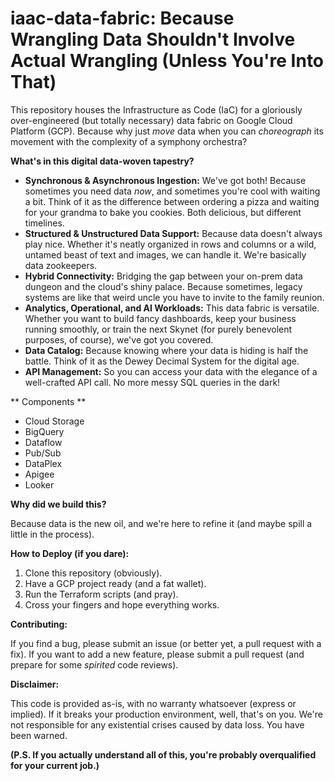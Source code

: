 # iaac-data-fabric: Because Wrangling Data Shouldn't Involve Actual Wrangling (Unless You're Into That)

This repository houses the Infrastructure as Code (IaC) for a gloriously over-engineered (but totally necessary) data fabric on Google Cloud Platform (GCP).  Because why just *move* data when you can *choreograph* its movement with the complexity of a symphony orchestra?

**What's in this digital data-woven tapestry?**

*   **Synchronous & Asynchronous Ingestion:** We've got both! Because sometimes you need data *now*, and sometimes you're cool with waiting a bit.  Think of it as the difference between ordering a pizza and waiting for your grandma to bake you cookies. Both delicious, but different timelines.
*   **Structured & Unstructured Data Support:**  Because data doesn't always play nice.  Whether it's neatly organized in rows and columns or a wild, untamed beast of text and images, we can handle it.  We're basically data zookeepers.
*   **Hybrid Connectivity:**  Bridging the gap between your on-prem data dungeon and the cloud's shiny palace. Because sometimes, legacy systems are like that weird uncle you have to invite to the family reunion.
*   **Analytics, Operational, and AI Workloads:**  This data fabric is versatile.  Whether you want to build fancy dashboards, keep your business running smoothly, or train the next Skynet (for purely benevolent purposes, of course), we've got you covered.
*   **Data Catalog:**  Because knowing where your data is hiding is half the battle.  Think of it as the Dewey Decimal System for the digital age.
*   **API Management:**  So you can access your data with the elegance of a well-crafted API call.  No more messy SQL queries in the dark!

** Components **

- Cloud Storage
- BigQuery
- Dataflow
- Pub/Sub
- DataPlex
- Apigee
- Looker

**Why did we build this?**

Because data is the new oil, and we're here to refine it (and maybe spill a little in the process).

**How to Deploy (if you dare):**

1.  Clone this repository (obviously).
2.  Have a GCP project ready (and a fat wallet).
3.  Run the Terraform scripts (and pray).
4.  Cross your fingers and hope everything works.

**Contributing:**

If you find a bug, please submit an issue (or better yet, a pull request with a fix).  If you want to add a new feature, please submit a pull request (and prepare for some *spirited* code reviews).

**Disclaimer:**

This code is provided as-is, with no warranty whatsoever (express or implied).  If it breaks your production environment, well, that's on you.  We're not responsible for any existential crises caused by data loss.  You have been warned.

**(P.S.  If you actually understand all of this, you're probably overqualified for your current job.)**